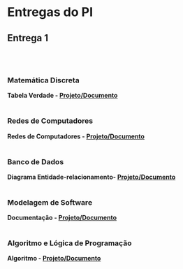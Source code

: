 # Entregas do PI

## Entrega 1
<br><br>

### Matemática Discreta

<b>Tabela Verdade - [Projeto/Documento](https://edufecap-my.sharepoint.com/:b:/g/personal/cauan_lima_edu_fecap_br/ESK0QOlCTDNDk75dE41xCOIBORUCaAoL55tWqhRQyFUlqw?e=sOFgfV)</b>
<br><br>

### Redes de Computadores

<b>Redes de Computadores - [Projeto/Documento](https://edufecap-my.sharepoint.com/:f:/g/personal/cauan_lima_edu_fecap_br/EvJLe3h6jLtLhhTbLyP5178Bnww96zSRTNe15Pr6x93QQQ?e=50n85B)</b>
<br><br>

### Banco de Dados

<b>Diagrama Entidade-relacionamento- [Projeto/Documento](https://edufecap-my.sharepoint.com/:i:/g/personal/cauan_lima_edu_fecap_br/EZI5WzzfPCVPs0YCB-3-SrMBXrJtslhNTou10Lw2-zL7rg?e=tiKPtu)</b>
<br><br>

### Modelagem de Software

<b>Documentação - [Projeto/Documento](https://edufecap-my.sharepoint.com/:b:/g/personal/cauan_lima_edu_fecap_br/EZZNrLQT3ZFMoTO65iq4wyYBTetwZPG2X9omFSXhc3duGw?e=ge7iiP)</b>
<br><br>

### Algoritmo e Lógica de Programação 

<b>Algoritmo - [Projeto/Documento](https://edufecap-my.sharepoint.com/:b:/g/personal/cauan_lima_edu_fecap_br/EXW9VrQOsfxEtbLSXh2RJTcBhw-nShzMXBr2wsXCSR6sVg?e=TCLt5U)</b>
<br><br>



